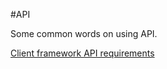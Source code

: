#API

Some common words on using API.

[Client framework API requirements](https://github.com/cocaine/cocaine-core/wiki/requirements)